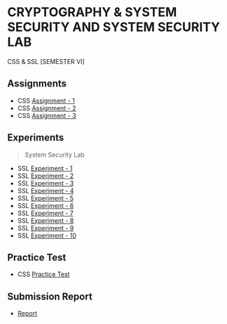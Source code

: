 # CRYPTOGRAPHY & SYSTEM SECURITY AND SYSTEM SECURITY LAB
 CSS & SSL [SEMESTER  VI]

## Assignments

  - CSS [Assignment - 1](https://github.com/Amey-Thakur/CRYPTOGRAPHY-AND-SYSTEM-SECURITY/blob/main/Assignments/Amey_B-50_CSS_Assignment-1.pdf)
  - CSS [Assignment - 2](https://github.com/Amey-Thakur/CRYPTOGRAPHY-AND-SYSTEM-SECURITY/blob/main/Assignments/Amey_B-50_CSS_Assignment-2.pdf)
  - CSS [Assignment - 3](https://github.com/Amey-Thakur/CRYPTOGRAPHY-AND-SYSTEM-SECURITY/blob/main/Assignments/Amey_B-50_CSS_Assignment-3.pdf)

## Experiments

  >System Security Lab

  - SSL [Experiment - 1](https://github.com/Amey-Thakur/CRYPTOGRAPHY-AND-SYSTEM-SECURITY/blob/main/Experiments/Amey_B-50_System_Security_Lab_Experiment-1.pdf)
  - SSL [Experiment - 2](https://github.com/Amey-Thakur/CRYPTOGRAPHY-AND-SYSTEM-SECURITY/blob/main/Experiments/Amey_B-50_System_Security_Lab_Experiment-2.pdf)
  - SSL [Experiment - 3](https://github.com/Amey-Thakur/CRYPTOGRAPHY-AND-SYSTEM-SECURITY/blob/main/Experiments/Amey_B-50_System_Security_Lab_Experiment-3.pdf)
  - SSL [Experiment - 4](https://github.com/Amey-Thakur/CRYPTOGRAPHY-AND-SYSTEM-SECURITY/blob/main/Experiments/Amey_B-50_System_Security_Lab_Experiment-4.pdf)
  - SSL [Experiment - 5](https://github.com/Amey-Thakur/CRYPTOGRAPHY-AND-SYSTEM-SECURITY/blob/main/Experiments/Amey_B-50_System_Security_Lab_Experiment-5.pdf)
  - SSL [Experiment - 6](https://github.com/Amey-Thakur/CRYPTOGRAPHY-AND-SYSTEM-SECURITY/blob/main/Experiments/Amey_B-50_System_Security_Lab_Experiment-6.pdf)
  - SSL [Experiment - 7](https://github.com/Amey-Thakur/CRYPTOGRAPHY-AND-SYSTEM-SECURITY/blob/main/Experiments/Amey_B-50_System_Security_Lab_Experiment-7.pdf)
  - SSL [Experiment - 8](https://github.com/Amey-Thakur/CRYPTOGRAPHY-AND-SYSTEM-SECURITY/blob/main/Experiments/Amey_B-50_System_Security_Lab_Experiment-8.pdf)
  - SSL [Experiment - 9](https://github.com/Amey-Thakur/CRYPTOGRAPHY-AND-SYSTEM-SECURITY/blob/main/Experiments/Amey_B-50_System_Security_Lab_Experiment-9.pdf)
  - SSL [Experiment - 10](https://github.com/Amey-Thakur/CRYPTOGRAPHY-AND-SYSTEM-SECURITY/blob/main/Experiments/Amey_B-50_System_Security_Lab_Experiment-10.pdf)

## Practice Test

  - CSS [Practice Test](https://github.com/Amey-Thakur/CRYPTOGRAPHY-AND-SYSTEM-SECURITY/blob/main/Practice%20Test/Amey_B-50_CSS_Practice_Test.pdf)

## Submission Report

  - [Report](https://github.com/Amey-Thakur/CRYPTOGRAPHY-AND-SYSTEM-SECURITY/blob/main/Submission%20Report/Amey_B-50_CSS_Term_Work_Submission_Report.pdf)
